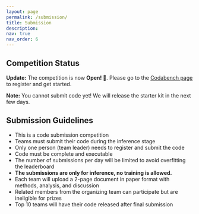 ```yaml
---
layout: page
permalink: /submission/
title: Submission
description:  
nav: true
nav_order: 6
---
```


## Competition Status

**Update:** The competition is now **Open! 🎉**. Please go to the [Codabench page](https://www.codabench.org/competitions/9975/) to register and get started.

**Note:** You cannot submit code yet! We will release the starter kit in the next few days.

## Submission Guidelines

- This is a code submission competition
- Teams must submit their code during the inference stage
- Only one person (team leader) needs to register and submit the code
- Code must be complete and executable
- The number of submissions per day will be limited to avoid overfitting the leaderboard
- **The submissions are only for inference, no training is allowed.**
- Each team will upload a 2-page document in paper format with methods, analysis, and discussion
- Related members from the organizing team can participate but are ineligible for prizes
- Top 10 teams will have their code released after final submission
